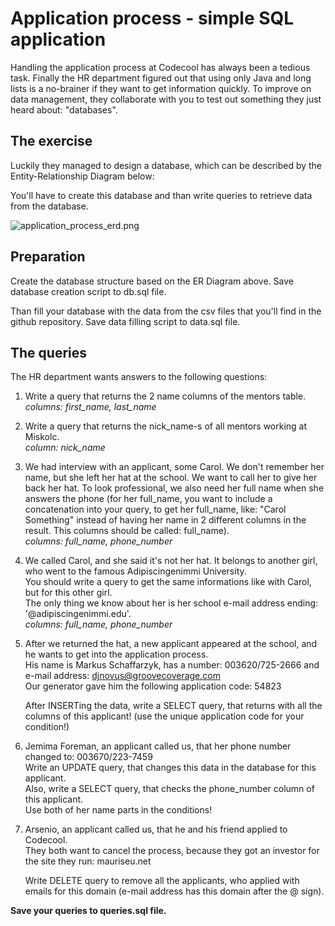 # Application process - simple SQL application

Handling the application process at Codecool has always been a tedious task. Finally the HR department figured out that using only Java and long lists is a no-brainer if they want to get information quickly. To improve on data management, they collaborate with you to test out something they just heard about: "databases".

## The exercise

Luckily they managed to design a database, which can be described by the Entity-Relationship Diagram below:

You'll have to create this database and than write queries to retrieve data from the database.

![application_process_erd.png](/media/application_process_erd.png)

## Preparation

Create the database structure based on the ER Diagram above. Save database creation script to db.sql file.

Than fill your database with the data from the csv files that you'll find in the github repository. Save data filling script to data.sql file.

## The queries

The HR department wants answers to the following questions:

1.  Write a query that returns the 2 name columns of the mentors table.  
    *columns: first\_name, last\_name*
2.  Write a query that returns the nick_name-s of all mentors working at Miskolc.  
    *column: nick\_name*
3.  We had interview with an applicant, some Carol. We don't remember her name, but she left her hat at the school. We want to call her to give her back her hat. To look professional, we also need her full name when she answers the phone (for her full\_name, you want to include a concatenation into your query, to get her full\_name, like: "Carol Something" instead of having her name in 2 different columns in the result. This columns should be called: full\_name).  
    *columns: full\_name, phone\_number*
4.  We called Carol, and she said it's not her hat. It belongs to another girl, who went to the famous Adipiscingenimmi University.  
    You should write a query to get the same informations like with Carol, but for this other girl.  
    The only thing we know about her is her school e-mail address ending: '@adipiscingenimmi.edu'.  
    *columns: full\_name, phone\_number*
5.  After we returned the hat, a new applicant appeared at the school, and he wants to get into the application process.  
    His name is Markus Schaffarzyk, has a number: 003620/725-2666 and e-mail address: djnovus@groovecoverage.com  
    Our generator gave him the following application code: 54823

    After INSERTing the data, write a SELECT query, that returns with all the columns of this applicant! (use the unique application code for your condition!)

6.  Jemima Foreman, an applicant called us, that her phone number changed to: 003670/223-7459  
    Write an UPDATE query, that changes this data in the database for this applicant.  
    Also, write a SELECT query, that checks the phone_number column of this applicant.  
    Use both of her name parts in the conditions!
7.  Arsenio, an applicant called us, that he and his friend applied to Codecool.  
    They both want to cancel the process, because they got an investor for the site they run: mauriseu.net

    Write DELETE query to remove all the applicants, who applied with emails for this domain (e-mail address has this domain after the @ sign).


**Save your queries to queries.sql file.**

